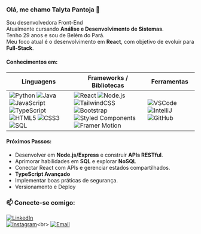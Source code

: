 ### Olá, me chamo Talyta Pantoja 👋

Sou desenvolvedora Front-End  
Atualmente cursando **Análise e Desenvolvimento de Sistemas**.  
Tenho 29 anos e sou de Belém do Pará.  
Meu foco atual é o desenvolvimento em **React**, com objetivo de evoluir para **Full-Stack**.

#### Conhecimentos em:

| Linguagens | Frameworks / Bibliotecas | Ferramentas |
|------------|-------------------------|-------------|
| ![Python](https://img.shields.io/badge/Python-3776AB?logo=python&logoColor=white) ![Java](https://img.shields.io/badge/Java-ED8B00?logo=openjdk&logoColor=white) ![JavaScript](https://img.shields.io/badge/JavaScript-F7DF1E?logo=javascript&logoColor=black) ![TypeScript](https://img.shields.io/badge/TypeScript-3178C6?logo=typescript&logoColor=white) ![HTML5](https://img.shields.io/badge/HTML5-E34F26?logo=html5&logoColor=white) ![CSS3](https://img.shields.io/badge/CSS3-1572B6?logo=css3&logoColor=white) ![SQL](https://img.shields.io/badge/SQL-4479A1?logo=postgresql&logoColor=white) | ![React](https://img.shields.io/badge/React-61DAFB?logo=react&logoColor=black) ![Node.js](https://img.shields.io/badge/Node.js-339933?logo=node.js&logoColor=white) ![TailwindCSS](https://img.shields.io/badge/TailwindCSS-06B6D4?logo=tailwind-css&logoColor=white) ![Bootstrap](https://img.shields.io/badge/Bootstrap-7952B3?logo=bootstrap&logoColor=white) ![Styled Components](https://img.shields.io/badge/Styled_Components-DB7093?logo=styled-components&logoColor=white) ![Framer Motion](https://img.shields.io/badge/Framer_Motion-0055FF?logo=framer&logoColor=white) | ![VSCode](https://img.shields.io/badge/VSCode-007ACC?logo=visual-studio-code&logoColor=white) ![IntelliJ](https://img.shields.io/badge/IntelliJ-000000?logo=intellijidea&logoColor=white) ![GitHub](https://img.shields.io/badge/GitHub-181717?logo=github&logoColor=white) |

#### Próximos Passos:

- Desenvolver em **Node.js/Express** e construir **APIs RESTful**.  
- Aprimorar habilidades em **SQL** e explorar **NoSQL**
- Conectar React com APIs e gerenciar estados compartilhados.
- **TypeScript Avançado**
- Implementar boas práticas de segurança.
- Versionamento e Deploy


### 📫 **Conecte-se comigo**:
[![LinkedIn](https://img.shields.io/badge/LinkedIn-Talyta_Fonseca-0077B5?logo=linkedin)](https://www.linkedin.com/in/talyta-fonseca-25b5b7119/)<br>
[![Instagram](https://img.shields.io/badge/Instagram-@talytadaniella_-E4405F?logo=instagram)](https://www.instagram.com/talytadaniella_)<br>
[![Email](https://img.shields.io/badge/Email-talytadaniella16@gmail.com-D14836?logo=gmail)](mailto:talytadaniella16@gmail.com)


